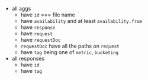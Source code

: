 - all aggs
	- have `id` === file name
	- have `availability` and at least `availability.from`
	- have `response`
	- have `request`
	- have `requestDoc`
	- `requestDoc` have all the paths on `request`
	- have `tag` being one of `metric`, `bucketing`
- all responses
	- have `id`
	- have `tag`
